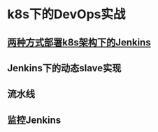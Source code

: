# k8s下的DevOps实战
## [两种方式部署k8s架构下的Jenkins](deploy-jenkins.md)
## Jenkins下的动态slave实现
## 流水线
## 监控Jenkins